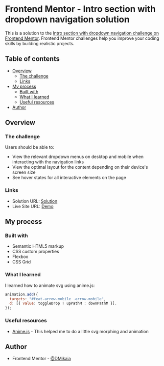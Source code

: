 # Frontend Mentor - Intro section with dropdown navigation solution

This is a solution to the [Intro section with dropdown navigation challenge on Frontend Mentor](https://www.frontendmentor.io/challenges/intro-section-with-dropdown-navigation-ryaPetHE5). Frontend Mentor challenges help you improve your coding skills by building realistic projects.

## Table of contents

- [Overview](#overview)
  - [The challenge](#the-challenge)
  - [Links](#links)
- [My process](#my-process)
  - [Built with](#built-with)
  - [What I learned](#what-i-learned)
  - [Useful resources](#useful-resources)
- [Author](#author)

## Overview

### The challenge

Users should be able to:

- View the relevant dropdown menus on desktop and mobile when interacting with the navigation links
- View the optimal layout for the content depending on their device's screen size
- See hover states for all interactive elements on the page

### Links

- Solution URL: [Solution](https://github.com/DMikaia/intro-dm)
- Live Site URL: [Demo](https://intro-dm.netlify.app)

## My process

### Built with

- Semantic HTML5 markup
- CSS custom properties
- Flexbox
- CSS Grid

### What I learned

I learned how to animate svg using anime.js:

```js
animation.add({
  targets: "#feat-arrow-mobile .arrow-mobile",
  d: [{ value: toggleDrop ? upPathM : downPathM }],
});
```

### Useful resources

- [Anime.js](https://animejs.com) - This helped me to do a little svg morphing and animation

## Author

- Frontend Mentor - [@DMikaia](https://www.frontendmentor.io/profile/DMikaia)
